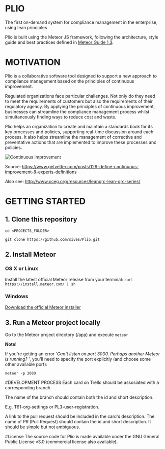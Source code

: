 # PLIO
The first on-demand system for compliance management in the enterprise, using lean principles

Plio is built using the Meteor JS framework, following the architecture, style guide and best practices defined in [Meteor Guide 1.3](guide.meteor.com).

# MOTIVATION
Plio is a collaborative software tool designed to support a new approach to compliance management based on the principles of continuous improvement.

Regulated organizations face particular challenges. Not only do they need to meet the requirements of customers but also the requirements of their regulatory agency. By applying the principles of continuous improvement, businesses can streamline the compliance management process whilst simultaneously finding ways to reduce cost and waste.

Plio helps an organization to create and maintain a standards book for its key processes and policies, supporting real-time discussion around each process.  It also helps streamline the management of corrective and preventative actions that are implemented to improve these processes and policies. 

![Continuous Improvement](https://cloud.githubusercontent.com/assets/2095940/14455609/0322fe72-00a9-11e6-8efb-f781c30e0a7b.png)

Source: https://www.getvetter.com/posts/129-define-continuous-improvement-8-experts-definitions

Also see: http://www.oceg.org/resources/leangrc-lean-grc-series/

# GETTING STARTED
## 1. Clone this repository ##
`cd <PROJECTS_FOLDER>`

`git clone https://github.com/sives/Plio.git`

## 2. Install Meteor ##
### OS X or Linux ###
Install the latest official Meteor release from your terminal:
`curl https://install.meteor.com/ | sh`
### Windows ###
[Download the official Meteor installer](https://install.meteor.com/windows)

## 3. Run a Meteor project locally ###
Go to the Meteor project directory (/app) and execute
`meteor`

**Note!** 

If you're getting an error *'Can't listen on port 3000. Perhaps another Meteor is running?
'*, you'll need to specify the port explicitly (and choose some other available port):

`meteor -p 2000`

#DEVELOPMENT PROCESS
Each card on Trello should be assosiated with a corresponding branch.

The name of the branch should contain both the id and short description. 

E.g. T61-org-settings or PL3-user-registration.

A link to the pull request should be included in the card's description.
The name of PR (Pull Request) should contain the id and short description. It should be simple but not ambiguous.

#License
The source code for Plio is made available under the GNU General Public License v3.0 (commercial license also available).
